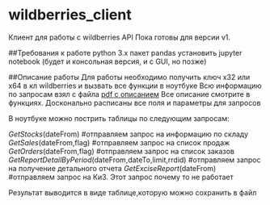 # wildberries_client
Клиент для работы с wildberries API
Пока готовы для версии v1.

##Требования к работе
python 3.x
пакет pandas
установить jupyter notebook (будет и консольная версия, и с GUI, но позже)

##Описание работы
Для работы необходимо получить ключ x32 или x64 в кл wildberries и вызвать все функции в ноутбуке
Всю информацию по запросам взял с файла [pdf с описанием](https://images.wbstatic.net/portal/education/Kak_rabotat'_s_servisom_statistiki.pdf?abc=1612952230000)
Все описание смотрите в функциях. Досконально расписаны все поля и параметры для запросов

В ноутбуке можно пострить таблицы по следующим запросам:

*GetStocks*(dateFrom) #отправляем запрос на информацию по складу
*GetSales*(dateFrom,flag) #отправляем запрос на список продаж
*GetOrders*(dateFrom,flag) #отправляем запрос на список заказов
*GetReportDetailByPeriod*(dateFrom,dateTo,limit,rrdid) #отправляем запрос на получение детального отчета
*GetExciseReport*(dateFrom) #отправляем запрос на КиЗ. Этот запрос почему то не работает

Результат выводится в виде таблице,которую можно сохранить в файл
